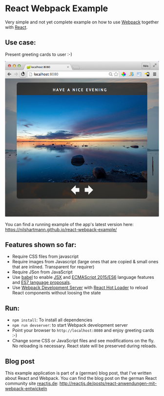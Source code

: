 React Webpack Example
=====================
Very simple and not yet complete example on how to use [Webpack](https://webpack.github.io) together with [React](https://facebook.github.io/react/).

Use case:
---------
Present greeting cards to user :-)

[![Sample Application](screenshot2.png)](https://nilshartmann.github.io/react-webpack-example/)

You can find a running example of the app's latest version here: https://nilshartmann.github.io/react-webpack-example/

Features shown so far:
----------------------
* Require CSS files from javascript
* Require images from Javascript (large ones that are copied & small ones that are inlined. Transparent for requirer)
* Require JSon from JavaScript
* Use [babel](http://babeljs.io/) to enable [JSX](https://facebook.github.io/react/docs/jsx-in-depth.html) and [ECMAScript 2015/ES6](https://github.com/lukehoban/es6features) language features and [ES7 language proposals](http://babeljs.io/docs/usage/experimental/). 
* Use [Webpack Development Server](http://webpack.github.io/docs/webpack-dev-server.html) with [React Hot Loader](http://gaearon.github.io/react-hot-loader/) to reload React components without loosing the state

Run:
----
* ```npm install```: To install all dependencies
* ```npm run devserver```: to start Webpack development server
* Point your browser to ```http://localhost:8080``` and enjoy greeting cards :-)
* Change some CSS or JavaScript files and see modifications on the fly. No reloading is necessary. React state will be preserved during reloads.

Blog post
---------
This example application is part of a (german) blog post, that I've written about React and Webpack. You can find
the blog post on the german React community site [reactjs.de](http://reactjs.de): http://reactjs.de/posts/react-anwendungen-mit-webpack-entwickeln



